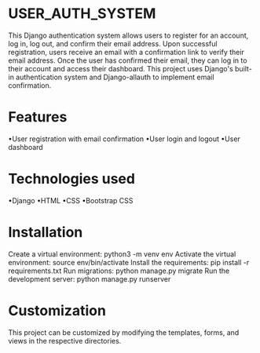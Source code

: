 # USER_AUTH_SYSTEM

This Django authentication system allows users to register for an account, log in, log out, and confirm their email address. Upon successful registration, users receive an email with a confirmation link to verify their email address. Once the user has confirmed their email, they can log in to their account and access their dashboard. This project uses Django's built-in authentication system and Django-allauth to implement email confirmation.

# Features

•User registration with email confirmation
•User login and logout
•User dashboard

# Technologies used

•Django
•HTML
•CSS
•Bootstrap CSS 

# Installation

Create a virtual environment: python3 -m venv env
Activate the virtual environment: source env/bin/activate
Install the requirements: pip install -r requirements.txt
Run migrations: python manage.py migrate
Run the development server: python manage.py runserver

# Customization

This project can be customized by modifying the templates, forms, and views in the respective directories.

